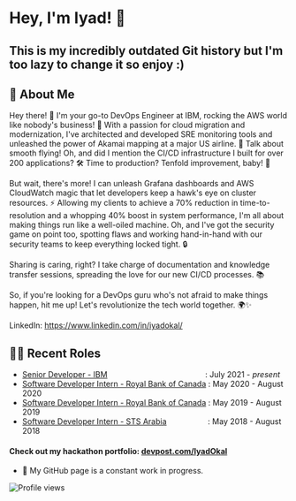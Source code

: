 # Hey, I'm Iyad! 👋  

## This is my incredibly outdated Git history but I'm too lazy to change it so enjoy :) 

                
## 🚀 About Me  

Hey there! 👋 I'm your go-to DevOps Engineer at IBM, rocking the AWS world like nobody's business! 🚀 With a passion for cloud migration and modernization, I've architected and developed SRE monitoring tools and unleashed the power of Akamai mapping at a major US airline. 🌟 Talk about smooth flying! Oh, and did I mention the CI/CD infrastructure I built for over 200 applications? 🛠️ Time to production? Tenfold improvement, baby! 💪

But wait, there's more! I can unleash Grafana dashboards and AWS CloudWatch magic that let developers keep a hawk's eye on cluster resources. ⚡️ Allowing my clients to achieve a 70% reduction in time-to-resolution and a whopping 40% boost in system performance, I'm all about making things run like a well-oiled machine. Oh, and I've got the security game on point too, spotting flaws and working hand-in-hand with our security teams to keep everything locked tight. 🔒

Sharing is caring, right? I take charge of documentation and knowledge transfer sessions, spreading the love for our new CI/CD processes. 📚

So, if you're looking for a DevOps guru who's not afraid to make things happen, hit me up! Let's revolutionize the tech world together. 🌍✨

LinkedIn: https://www.linkedin.com/in/iyadokal/

 
## 👨‍💻 Recent Roles
* [Senior Developer - IBM](https://www.ibm.com/ca-en) &nbsp;&nbsp;&nbsp;&nbsp;&nbsp;&nbsp;&nbsp;&nbsp;&nbsp;&nbsp;&nbsp;&nbsp;&nbsp;&nbsp;&nbsp;&nbsp;&nbsp;&nbsp;&nbsp;&nbsp;&nbsp;&nbsp;&nbsp;&nbsp;&nbsp;&nbsp;&nbsp;&nbsp;&nbsp;&nbsp;&nbsp;&nbsp;&nbsp;&nbsp;&nbsp;&nbsp;&nbsp;&nbsp;&nbsp;&nbsp;&nbsp;&nbsp;&nbsp; : July 2021 - *present*
* [Software Developer Intern - Royal Bank of Canada](https://www.rbc.com/about-rbc.html) : May 2020 - August 2020
* [Software Developer Intern - Royal Bank of Canada](https://www.rbc.com/about-rbc.html) : May 2019 - August 2019
* [Software Developer Intern - STS Arabia](https://www.stsarabia.com/) &nbsp;&nbsp;&nbsp;&nbsp;&nbsp;&nbsp;&nbsp;&nbsp;&nbsp;&nbsp;&nbsp;&nbsp;&nbsp;&nbsp;&nbsp;&nbsp;&nbsp; : May 2018 - August 2018   

#### Check out my hackathon portfolio: [devpost.com/IyadOkal](https://devpost.com/IyadOkal)  
  

- 🔭 My GitHub page is a constant work in progress. 

 

![Profile views](https://gpvc.arturio.dev/IOkal)  
